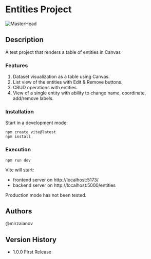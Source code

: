 # Entities Project

![MasterHead](https://www.dropbox.com/scl/fi/ch0aki7fuxzwsc0637k1i/Screenshot-2024-03-27-211522.png?rlkey=phse23femu54z8kjiwnw23oxe&raw=1)

## Description

A test project that renders a table of entities in Canvas

### Features

1. Dataset visualization as a table using Canvas.
2. List view of the entities with Edit & Remove buttons.
3. CRUD operations with entities.
4. View of a single entity with ability to change name, coordinate, add/remove labels.

### Installation

Start in a development mode:

    npm create vite@latest
    npm install

### Execution

    npm run dev

Vite will start:

- frontend server on http://localhost:5173/
- backend server on http://localhost:5000/entities

Production mode has not been tested.

## Authors

@mirzaianov

## Version History

- 1.0.0 First Release
